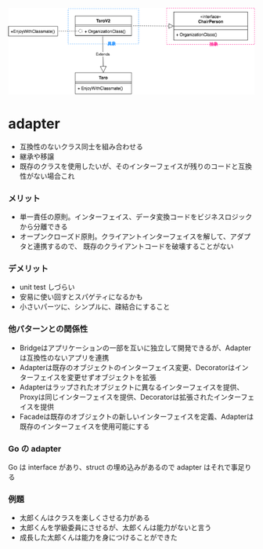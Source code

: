 ![](adapter.png)

# adapter

- 互換性のないクラス同士を組み合わせる
- 継承や移譲
- 既存のクラスを使用したいが、そのインターフェイスが残りのコードと互換性がない場合これ

### メリット
- 単一責任の原則。インターフェイス、データ変換コードをビジネスロジックから分離できる
- オープンクローズド原則。クライアントインターフェイスを解して、アダプタと連携するので、
  既存のクライアントコードを破壊することがない

### デメリット
- unit test しづらい
- 安易に使い回すとスパゲティになるかも
- 小さいパーツに、シンプルに、疎結合にすること

### 他パターンとの関係性
- Bridgeはアプリケーションの一部を互いに独立して開発できるが、Adapterは互換性のないアプリを連携
- Adapterは既存のオブジェクトのインターフェイス変更、Decoratorはインターフェイスを変更せずオブジェクトを拡張
- Adapterはラップされたオブジェクトに異なるインターフェイスを提供、Proxyは同じインターフェイスを提供、Decoratorは拡張されたインターフェイスを提供
- Facadeは既存のオブジェクトの新しいインターフェイスを定義、Adapterは既存のインターフェイスを使用可能にする

### Go の adapter

Go は interface があり、struct の埋め込みがあるので adapter はそれで事足りる

### 例題

* 太郎くんはクラスを楽しくさせる力がある
* 太郎くんを学級委員にさせるが、太郎くんは能力がないと言う
* 成長した太郎くんは能力を身につけることができた
